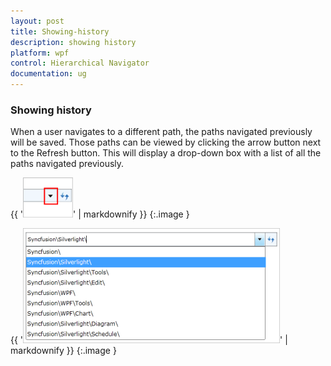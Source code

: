 ```yaml
---
layout: post
title: Showing-history
description: showing history 
platform: wpf
control: Hierarchical Navigator
documentation: ug
---
```


### Showing history 

When a user navigates to a different path, the paths navigated previously will be saved. Those paths can be viewed by clicking the arrow button next to the Refresh button. This will display a drop-down box with a list of all the paths navigated previously.

{{ '![](Showing-history_images/Showing-history_img1.png)' | markdownify }}
{:.image }


{{ '![](Showing-history_images/Showing-history_img2.png)' | markdownify }}
{:.image }



